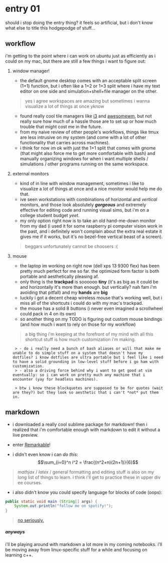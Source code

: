 # entry 01
should i stop doing the entry thing? it feels so artificial, but i don't know what else to title this hodgepodge of stuff...

## workflow

i'm getting to the point where i can work on ubuntu just as efficiently as i could on my mac, but there are still a few things i want to figure out:

1. window manager!
	- the default gnome desktop comes with an acceptable split screen (1+1) function, but i often like a 1+2 or 1+3 split where i have my text editor on one side and simulation+shell+file manager on the other.
	> yes i agree workspaces are amazing but sometimes i wanna visualize a lot of things at once yknow
	- found really cool tile managers like [i3](https://i3wm.org/) and [awesomewm](https://awesomewm.org/), but not really sure how much of a hassle those are to set up or how much trouble that might cost me in the future.
	- from my naive review of other people's workflows, things like tmux are less intrusive on my system (and come with a lot of other functionality that carries across machines).
	- i think for now im ok with just the 1+1 split that comes with gnome (that might also force me to get more comfortable with bash) and manually organizing windows for when i want multiple shells / simulations / other programs running on the same workspace.

2. external monitors
	- kind of in line with window management, sometimes i like to visualize a lot of things at once and a nice monitor would help me do that.
	- ive seen workstations with combinations of horizontal and *vertical* monitors, and those look absolutely ***gorgeous*** and extremely effective for editing code and running visual sims, but i'm on a college student budget *yeet*.
	- my only option right now is to take an old hand-me-down monitor from my dad (i used it for some raspberry pi computer vision work in the past, and i definitely won't complain about the extra real estate it gives me if it works, but it's no bezel-free vertical beast of a screen).
	> beggars unfortunately cannot be choosers :(

3. mouse
	- the laptop im working on right now (dell xps 13 9300 flex) has been pretty much perfect for me so far. the optimized form factor is both portable and aesthetically pleasing af.
	- only thing is the **trackpad** is soooooo **tiny** (it's as big as it could be and horizontally it's more than enough. but vertically? nah fam i'm avoiding that pitfall) and my **hands** are **big**
	- luckily i got a decent cheap wireless mouse that's working well, but i miss all of the shortcuts i could do with my mac's trackpad.
	- the mouse has a solid 8 buttons (i never even imagined a scrollwheel could pack in 4 on its own)
	- so another thing on my TODO is figuring out custom mouse bindings (and how much i want to rely on those for my workflow)
	> a big thing i'm keeping at the forefront of my mind with all this shortcut stuff is how much customization i'm making. 
	
		> - do i really need a bunch of bash aliases or will that make me unable to do simple stuff on a system that doesn't have my dotfiles? i know dotfiles are ultra portable but i feel like i need to have a solid grounding in low-level stuff before i go ham with customization. 
		> - also a driving force behind why i want to get good at vim eventually: so i can work on pretty much any machine that i encounter (yay for headless machines).
	
		> btw i know these blockquotes are supposed to be for quotes (wait are they?) but they look so aesthetic that i can't *not* put them in. 

## markdown

- i downloaded a really cool sublime package for markdown! then i realized that i'm comfortable enough with markdown to edit it without a live preview.

- enter [Remarkable](http://remarkableapp.github.io)! 

- i didn't even know i can *do this*:
$$\sum_{i=0}^n i^2 = \frac{(n^2+n)(2n+1)}{6}$$

> *mathjax* / *latex* / general formatting and editing stuff is also on my long list of things to learn. i think i'll get to practice these in upper div ee courses.

- i also didn't know you could specify language for blocks of code (oops):

~~~java
public static void main (String[] args) {
	System.out.println("follow me on spotify!");
}
~~~

> [no seriously.](https://open.spotify.com/user/tedfoodlin?si=7vzaCUWrQo2qKa2cjrhTXQ)

##### *anyways* 

i'll be playing around with markdown a lot more in my coming notebooks. i'll be moving away from linux-specific stuff for a while and focusing on learning c++. 

